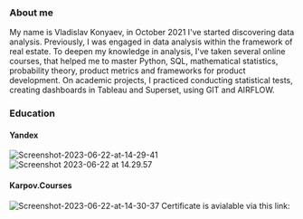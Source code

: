 ### About me
My name is Vladislav Konyaev, in October 2021 I've started discovering data analysis. Previously, I was engaged in data analysis within the framework of real estate.
To deepen my knowledge in analysis, I've taken several online courses, that helped me to master Python, SQL, mathematical statistics, probability theory, product metrics and frameworks for product development. On academic projects, I practiced conducting statistical tests, creating dashboards in Tableau and Superset, using GIT and AIRFLOW.

### Education
#### Yandex
<img src="https://i.ibb.co/8btNZWX/Screenshot-2023-06-22-at-14-29-41.png" alt="Screenshot-2023-06-22-at-14-29-41" border="0">
<img src="https://i.ibb.co/ypqpqNY/Screenshot-2023-06-22-at-14-29-57.png" alt="Screenshot 2023-06-22 at 14.29.57" border="0">

#### Karpov.Courses
<img src="https://i.ibb.co/VDTGbVL/Screenshot-2023-06-22-at-14-30-37.png" alt="Screenshot-2023-06-22-at-14-30-37" border="0">
Certificate is avialable via this link: <a href="https://lab.karpov.courses/certificate/d1146232-2120-4ef8-904d-154a5442b4f7/en/">

